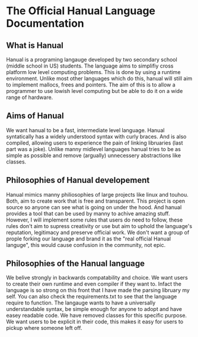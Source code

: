 # The Official Hanual Language Documentation

## What is Hanual

Hanual is a programing langauge developed by two secondary school (middle school in US) students. The language aims to simplifiy cross platform low level computing problems. This is done by using a runtime environment. Unlike most other languages which do this, hanual will still aim to implement mallocs, frees and pointers. The aim of this is to allow a programmer to use lowish level computing but be able to do it on a wide range of hardware.

## Aims of Hanual

We want hanual to be a fast, intermediate level language. Hanual syntatically has a widely understood syntax with curly braces. And is also compiled, allowing users to experience the pain of linking libruaries (last part was a joke). Unlike manny midlevel languages hanual tries to be as simple as possible and remove (argually) unnecessery abstractions like classes.

## Philosophies of Hanual developement

Hanual mimics manny philiosophies of large projects like linux and touhou. Both, aim to create work that is free and transparent. This project is open source so anyone can see what is going on under the hood. And hanual provides a tool that can be used by manny to achive amazing stuff. However, I will implement some rules that users do need to follow, these rules don't aim to supress creativity or use but aim to uphold the language's reputation, legitimacy and preserve official work. We don't want a group of prople forking our language and brand it as the "real official Hanual languge", this would cause confusion in the community, not epic.

## Philosophies of the Hanual language

We belive strongly in backwards compatability and choice. We want users to create their own runtime and even compiler if they want to. Infact the language is so strong on this front that I have made the parsing libruary my self. You can also check the requirements.txt to see that the language require to function. The langauge wants to have a universally understandable syntax, be simple enough for anyone to adopt and have easey readable code. We have removed classes for this specific purpose. We want users to be explicit in their code, this makes it easy for users to pickup where someone left off.
